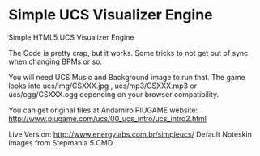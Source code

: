 Simple UCS Visualizer Engine
=========

Simple HTML5 UCS Visualizer Engine

The Code is pretty crap, but it works. Some tricks to not get out of sync when changing BPMs or so.

You will need UCS Music and Background image to run that. The game looks into ucs/img/CSXXX.jpg , ucs/mp3/CSXXX.mp3 or ucs/ogg/CSXXX.ogg depending on your browser compatibility.

You can get original files at Andamiro PIUGAME website: http://www.piugame.com/ucs/00_ucs_intro/ucs_intro2.html 

Live Version: http://www.energylabs.com.br/simpleucs/
Default Noteskin Images from Stepmania 5 CMD
